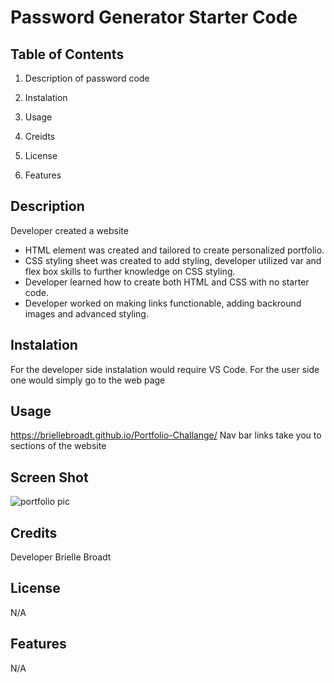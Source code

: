 # Password Generator Starter Code
## Table of Contents

1. Description of password code

2. Instalation

3. Usage

4. Creidts

5. License

6. Features

## Description
Developer created a website 
* HTML element was created and tailored to create personalized portfolio.
* CSS styling sheet was created to add styling, developer utilized var and flex box skills to further knowledge on CSS styling.
* Developer learned how to create both HTML and CSS with no starter code.
* Developer worked on making links functionable, adding backround images and advanced styling.

## Instalation
For the developer side instalation would require VS Code. For the user side one would simply go to the web page

## Usage
https://briellebroadt.github.io/Portfolio-Challange/
Nav bar links take you to sections of the website
## Screen Shot
![portfolio pic](https://github.com/BrielleBroadt/Portfolio-Challange/assets/135186013/d78c5b74-1fce-4875-82c8-b9feed2e4992)




## Credits
Developer Brielle Broadt

## License 
N/A
## Features
N/A